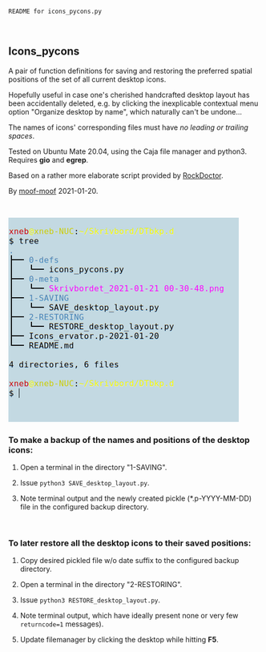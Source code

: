     
    
`README for icons_pycons.py `

&nbsp;


## Icons_pycons
A pair of function definitions for saving and restoring the preferred spatial positions of the set of all current desktop icons.

Hopefully useful in case one's cherished handcrafted desktop layout has been 
accidentally deleted, e.g. by clicking the inexplicable contextual menu 
option "Organize desktop by name", which naturally can't be undone...

The names of icons' corresponding files must have *no leading or trailing spaces*.

Tested on Ubuntu Mate 20.04, using the Caja file manager and python3. 
Requires **gio** and **egrep**.


Based on a rather more elaborate script provided by [RockDoctor](https://www.linuxquestions.org/questions/attachment.php?attachmentid=35284&d=1610746200).

By [moof-moof](https://github.com/moof-moof?tab=repositories) 2021-01-20.


&nbsp;


![](./img/Tree_2021-01-22_00-47-48.png)


### To make a backup of the names and positions of the desktop icons:
    
1)  Open a terminal in the directory "1-SAVING".
    
2)  Issue `python3 SAVE_desktop_layout.py`.
    
3)  Note terminal output and the newly created pickle (*.p-YYYY-MM-DD) file in the configured backup directory.

&nbsp;


### To later restore all the desktop icons to their saved positions:
   
1)  Copy desired pickled file w/o date suffix to the configured backup directory.
    
2)  Open a terminal in the directory "2-RESTORING".
    
3)  Issue `python3 RESTORE_desktop_layout.py`.
    
4)  Note terminal output, which have ideally present none or very few `returncode=1` messages).
    
5)  Update filemanager by clicking the desktop while hitting **F5**.
    

